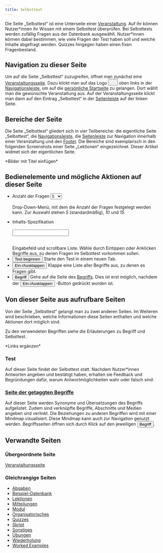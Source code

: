 ```yaml
---
title: Selbsttest
---
```

Die Seite „Selbsttest“ ist eine Unterseite einer [Veranstaltung](event-series.md). Auf ihr können Nutzer\*innen ihr Wissen mit einem Selbsttest überprüfen. Bei Selbsttests werden zufällig Fragen aus der Datenbank ausgewählt. Nutzer\*innen können dabei bestimmen, wie viele Fragen der Test haben soll und welche Inhalte abgefragt werden. Quizzes hingegen haben einen fixen Fragenbestand.

## Navigation zu dieser Seite
Um auf die Seite „Selbsttest“ zuzugreifen, öffnet man zunächst eine [Veranstaltungsseite](event-series). Dazu klickt man auf das Logo <a href="/mampf/de/docs/event-series" target="_self"><button name="button"><img src="https://media.githubusercontent.com/media/MaMpf-HD/mampf/docs/docs/static/img/mampf-logo.png" height="15"/></button></a> oben links in der [Navigationsleiste](nav-bar), um auf die [persönliche Startseite](my-home-page) zu gelangen. Dort wählt man die gewünschte Veranstaltung aus. Auf der Veranstaltungsseite klickt man dann auf den Eintrag „Selbsttest“ in der [Seitenleiste](sidebar) auf der linken Seite.

## Bereiche der Seite
Die Seite „Selbsttest“ gliedert sich in vier Teilbereiche: die eigentliche Seite „Selbsttest“, die [Navigationsleiste](nav-bar.md), die [Seitenleiste](sidebar.md) zur Navigation innerhalb einer Veranstaltung und den [Footer](footer.md). Die Bereiche sind exemplarisch in den folgenden Screenshots einer Seite „Lektionen“ eingezeichnet. Dieser Artikel widmet sich der eigentlichen Seite.

\*Bilder mit Titel einfügen\*

## Bedienelemente und mögliche Aktionen auf dieser Seite
* <label for="cars">Anzahl der Fragen </label>
  <select name="cars" id="cars">
     <option value="volvo">5</option>
     <option value="saab">10</option>
     <option value="mercedes">15</option>
  </select>
  <br></br>  
  Drop-Down-Menü, mit dem die Anzahl der Fragen festgelegt werden kann. Zur Auswahl stehen <i>5</i> (standardmäßig), <i>10</i> und <i>15</i>.
* <form>
     <p>
        <label for="fname">Inhalts-Spezifikation</label><br></br>
        <input type="text" id="fname" name="fname"></input><br></br>
     </p>
  </form>
  Eingabefeld und scrollbare Liste. Wähle durch Eintippen oder Anklicken Begriffe aus, zu denen Fragen im Selbsttest vorkommen sollen.
* <button name="button">Test beginnen</button> Starte den Test in einem neuen Tab.
* <button name="button">Ein-/Ausklappen</button> Klappe eine Liste aller Begriffe aus, zu denen es Fragen gibt.
* <a href="/mampf/de/docs/tag" target="_self"><button name="button">Begriff</button></a> Gehe auf die Seite des <a href="/mampf/de/docs/tag" target="_self">Begriffs</a>. Dies ist erst möglich, nachdem der <button name="button">Ein-/Ausklappen</button>
-Button gedrückt worden ist.

## Von dieser Seite aus aufrufbare Seiten
Von der Seite „Selbsttest“ gelangt man zu zwei anderen Seiten. Im Weiteren wird beschrieben, welche Informationen diese Seiten enthalten und welche Aktionen dort möglich sind.

Zu den verwendeten Begriffen siehe die Erläuterungen zu Begriff und Selbsttest.

\*Links ergänzen\*

### Test
Auf dieser Seite findet der Selbsttest statt. Nachdem Nutzer\*innen Antworten angeben und bestätigt haben, erhalten sie Feedback und Begründungen dafür, warum Antwortmöglichkeiten wahr oder falsch sind.

### [Seite der getaggten Begriffe](tag.md)
Auf dieser Seite werden Synonyme und Übersetzungen des Begriffs aufgelistet. Zudem sind verknüpfte Begriffe, Abschnitte und Medien angeben und verlinkt. Die Beziehungen zu anderen Begriffen wird mit einer Mindmap visualisiert. Diese Mindmap kann auch zur Navigation genutzt werden. Begriffsseiten öffnen sich durch Klick auf den jeweiligen <a href="/mampf/de/docs/tag" target="_self"><button name="button">Begriff</button></a>.

## Verwandte Seiten
### Übergeordnete Seite
[Veranstaltungsseite](event-series.md)

### Gleichrangige Seiten
* [Abgaben](submissions.md)
* [Beispiel-Datenbank](erdbeere.md)
* [Lektionen](lessons.md)
* [Mitteilungen](announcements.md)
* [Modul](module.md)
* [Organisatorisches](general-information.md)
* [Quizzes](quizzes.md)
* [Skript](manuscript.md)
* [Sonstiges](miscellaneous.md)
* [Übungen](exercises.md)
* [Wiederholung](repetition.md)
* [Worked Examples](worked-examples.md)
